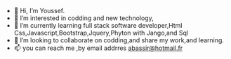 - 👋 Hi, I’m Youssef.
- 👀 I’m interested in codding and new technology,
- 🌱 I’m currently learning full stack software developer,Html Css,Javascript,Bootstrap,Jquery,Phyton with  Jango,and Sql
- 💞️ I’m looking to collaborate on codding,and share my work,and learning.
- 📫 you can reach me ,by email addrres abassir@hotmail.fr

<!---
cannavaro2010/cannavaro2010 is a ✨ special ✨ repository because its `README.md` (this file) appears on your GitHub profile.
You can click the Preview link to take a look at your changes.
--->

